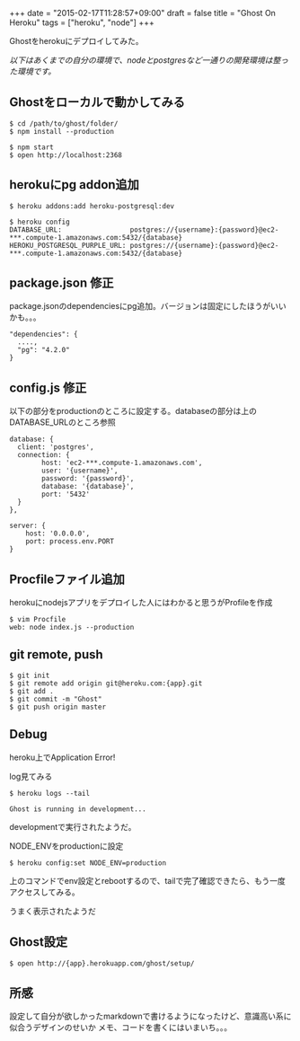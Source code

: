 +++
date = "2015-02-17T11:28:57+09:00"
draft = false
title = "Ghost On Heroku"
tags = ["heroku", "node"]
+++

Ghostをherokuにデプロイしてみた。

_以下はあくまでの自分の環境で、nodeとpostgresなど一通りの開発環境は整った環境です。_

## Ghostをローカルで動かしてみる

```
$ cd /path/to/ghost/folder/
$ npm install --production

$ npm start
$ open http://localhost:2368
```

## herokuにpg addon追加

```
$ heroku addons:add heroku-postgresql:dev

$ heroku config
DATABASE_URL:                 postgres://{username}:{password}@ec2-***.compute-1.amazonaws.com:5432/{database}
HEROKU_POSTGRESQL_PURPLE_URL: postgres://{username}:{password}@ec2-***.compute-1.amazonaws.com:5432/{database}
```

## package.json 修正

package.jsonのdependenciesにpg追加。バージョンは固定にしたほうがいいかも。。。

```
"dependencies": {
  ....,
  "pg": "4.2.0"
}
```

## config.js 修正

以下の部分をproductionのところに設定する。databaseの部分は上のDATABASE_URLのところ参照

```
database: {
  client: 'postgres',
  connection: {
        host: 'ec2-***.compute-1.amazonaws.com',
        user: '{username}',
        password: '{password}',
        database: '{database}',
        port: '5432'
  }
},

server: {
    host: '0.0.0.0',
    port: process.env.PORT
}
```

## Procfileファイル追加
herokuにnodejsアプリをデプロイした人にはわかると思うがProfileを作成

```
$ vim Procfile
web: node index.js --production
```

## git remote, push

```
$ git init
$ git remote add origin git@heroku.com:{app}.git
$ git add .
$ git commit -m "Ghost"
$ git push origin master
```

## Debug

heroku上でApplication Error!

log見てみる

```
$ heroku logs --tail

Ghost is running in development...

```

developmentで実行されたようだ。

NODE_ENVをproductionに設定

```
$ heroku config:set NODE_ENV=production
```

上のコマンドでenv設定とrebootするので、tailで完了確認できたら、もう一度アクセスしてみる。

うまく表示されたようだ

## Ghost設定

```
$ open http://{app}.herokuapp.com/ghost/setup/
```

## 所感

設定して自分が欲しかったmarkdownで書けるようになったけど、意識高い系に似合うデザインのせいか
メモ、コードを書くにはいまいち。。。
